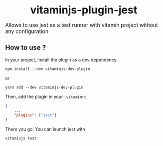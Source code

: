 <big><h1 align="center">vitaminjs-plugin-jest</h1></big>
<p><big>Allows to use jest as a test runner with vitamin project without any configuration
</big></p>

## How to use ?
In your project, install the plugin as a dev dependency:
```
npm install --dev vitaminjs-dev-plugin
```
or
```
yarn add --dev vitaminjs-dev-plugin
```

Then, add the plugin in your `.vitaminrc`
```json
{
    ...
    "plugins": ["jest"]
}
```

There you go. You can launch jest with
```
vitaminjs test
```